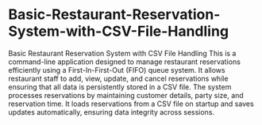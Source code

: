 # Basic-Restaurant-Reservation-System-with-CSV-File-Handling

Basic Restaurant Reservation System with CSV File Handling
This is a command-line application designed to manage restaurant reservations efficiently using a First-In-First-Out (FIFO) queue system. It allows restaurant staff to add, view, update, and cancel reservations while ensuring that all data is persistently stored in a CSV file. The system processes reservations by maintaining customer details, party size, and reservation time. It loads reservations from a CSV file on startup and saves updates automatically, ensuring data integrity across sessions.
